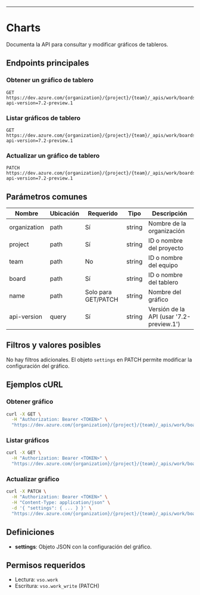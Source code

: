 ---
# Charts

Documenta la API para consultar y modificar gráficos de tableros.

## Endpoints principales

### Obtener un gráfico de tablero
```
GET https://dev.azure.com/{organization}/{project}/{team}/_apis/work/boards/{board}/charts/{name}?api-version=7.2-preview.1
```
### Listar gráficos de tablero
```
GET https://dev.azure.com/{organization}/{project}/{team}/_apis/work/boards/{board}/charts?api-version=7.2-preview.1
```
### Actualizar un gráfico de tablero
```
PATCH https://dev.azure.com/{organization}/{project}/{team}/_apis/work/boards/{board}/charts/{name}?api-version=7.2-preview.1
```

## Parámetros comunes

| Nombre         | Ubicación | Requerido | Tipo   | Descripción |
|--------------- |-----------|-----------|--------|-------------|
| organization   | path      | Sí        | string | Nombre de la organización |
| project        | path      | Sí        | string | ID o nombre del proyecto |
| team           | path      | No        | string | ID o nombre del equipo |
| board          | path      | Sí        | string | ID o nombre del tablero |
| name           | path      | Solo para GET/PATCH | string | Nombre del gráfico |
| api-version    | query     | Sí        | string | Versión de la API (usar '7.2-preview.1') |

## Filtros y valores posibles

No hay filtros adicionales. El objeto `settings` en PATCH permite modificar la configuración del gráfico.

## Ejemplos cURL

### Obtener gráfico
```bash
curl -X GET \
  -H "Authorization: Bearer <TOKEN>" \
  "https://dev.azure.com/{organization}/{project}/{team}/_apis/work/boards/{board}/charts/{name}?api-version=7.2-preview.1"
```
### Listar gráficos
```bash
curl -X GET \
  -H "Authorization: Bearer <TOKEN>" \
  "https://dev.azure.com/{organization}/{project}/{team}/_apis/work/boards/{board}/charts?api-version=7.2-preview.1"
```
### Actualizar gráfico
```bash
curl -X PATCH \
  -H "Authorization: Bearer <TOKEN>" \
  -H "Content-Type: application/json" \
  -d '{ "settings": { ... } }' \
  "https://dev.azure.com/{organization}/{project}/{team}/_apis/work/boards/{board}/charts/{name}?api-version=7.2-preview.1"
```

## Definiciones

* **settings**: Objeto JSON con la configuración del gráfico.

## Permisos requeridos

* Lectura: `vso.work`
* Escritura: `vso.work_write` (PATCH)
